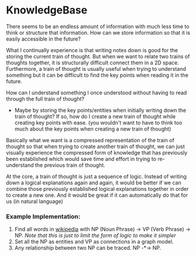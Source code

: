 # KnowledgeBase

There seems to be an endless amount of information with much less time to think or structure that information. How can we store information so that it is easily accessible in the future? 

What I continually experience is that writing notes down is good for the storing the current train of thought. But when we want to relate two trains of thoughts together, it is structurally difficult connect them in a 2D space. Furthermore, a train of thought is usually useful when trying to understand something but it can be difficult to find the key points when reading it in the future. 

How can I understand something I once understood without having to read through the full train of thought? 
- Maybe by storing the key points/entities when initially writing down the train of thought?
If so, how do I create a new train of thought while creating key points with ease. (you wouldn't want to have to think too much about the key points when creating a new train of thought)

Basically what we want is a compressed representation of the train of thought so that when trying to create another train of thought, we can just visually experience the compressed form of knowledge that has previously been established which would save time and effort in trying to re-understand the previous train of thought. 

At the core, a train of thought is just a sequence of logic.
Instead of writing down a logical explanations again and again,
it would be better if we can combine those previously established logical explanations together in order to create a new one.
And it would be great if it can automatically do that for us (in natural language)


### Example Implementation:

1. Find all words in [wikipedia](https://www.wikipedia.org/) with NP (Noun Phrase) -> VP (Verb Phrase) -> NP. *Note that this is just to limit the form of logic to make it simpler*
2. Set all the NP as entities and VP as connections in a graph model.
3. Any relationship between two NP can be traced. NP -\*-> NP.
